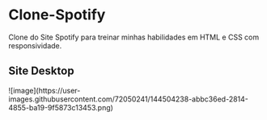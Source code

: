 # Clone-Spotify
Clone do Site Spotify para treinar minhas habilidades em HTML e CSS com responsividade.
<h2>Site Desktop</h2>
![image](https://user-images.githubusercontent.com/72050241/144504238-abbc36ed-2814-4855-ba19-9f5873c13453.png)
